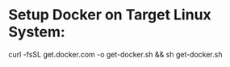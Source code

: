 # Setup Docker on Target Linux System:
curl -fsSL get.docker.com -o get-docker.sh && sh get-docker.sh

